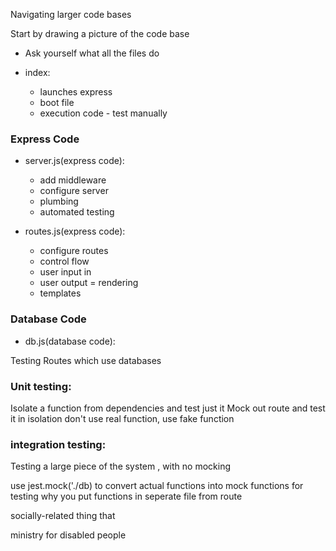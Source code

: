 Navigating larger code bases

Start by drawing a picture of the code base
 - Ask yourself what all the files do

- index:
	- launches express
	- boot file
	- execution code - test manually 

### Express Code
- server.js(express code):
	- add middleware
	- configure server
	- plumbing
	- automated testing 

- routes.js(express code):
	- configure routes
	- control flow 
	- user input in
	- user output = rendering
	- templates 


### Database Code
- db.js(database code):


Testing Routes which use databases

### Unit testing:
Isolate a function from dependencies and test just it
Mock out route and test it in isolation
don't use real function, use fake function

### integration testing:
Testing a large piece of the system , with no mocking


use jest.mock('./db) to convert actual functions into mock functions for testing
why you put functions in seperate file from route


socially-related thing that

ministry for disabled people
